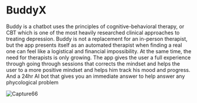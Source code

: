# BuddyX
Buddy is a chatbot uses the principles of cognitive-behavioral therapy, or CBT which is one of the most heavily researched clinical approaches to treating depression.
Buddy is not a replacement for an in-person therapist, but the app presents itself as an automated therapist when finding a real one can feel like a logistical and financial impossibility. At the same time, the need for therapists is only growing. The app gives the user a full experience through going through sessions that corrects the mindset and helps the user to a more positive mindset and helps him track his mood and progress. And a 24hr AI bot that gives you an immediate answer to help answer any phycological problem

![Capture66](https://user-images.githubusercontent.com/82836901/133012775-98a39d8c-2f0c-4497-b637-282e5b740384.PNG)


